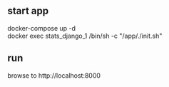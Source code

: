 ## start app
docker-compose up -d\
docker exec stats_django_1 /bin/sh -c "/app/./init.sh"


## run
browse to http://localhost:8000